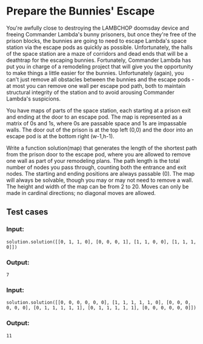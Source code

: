 # Prepare the Bunnies' Escape

You're awfully close to destroying the LAMBCHOP doomsday device and 
freeing Commander Lambda's bunny prisoners, but once they're free of 
the prison blocks, the bunnies are going to need to escape Lambda's space 
station via the escape pods as quickly as possible. Unfortunately, the halls
of the space station are a maze of corridors and dead ends that will be a
deathtrap for the escaping bunnies. Fortunately, Commander Lambda has put
you in charge of a remodeling project that will give you the opportunity to 
make things a little easier for the bunnies. Unfortunately (again), you can't
just remove all obstacles between the bunnies and the escape pods - at most 
you can remove one wall per escape pod path, both to maintain structural 
integrity of the station and to avoid arousing Commander Lambda's suspicions. 

You have maps of parts of the space station, each starting at a prison exit 
and ending at the door to an escape pod. The map is represented as a matrix of 
0s and 1s, where 0s are passable space and 1s are impassable walls. The door out 
of the prison is at the top left (0,0) and the door into an escape pod is at the
bottom right (w-1,h-1). 

Write a function solution(map) that generates the length of the shortest path 
from the prison door to the escape pod, where you are allowed to remove one wall
as part of your remodeling plans. The path length is the total number of nodes 
you pass through, counting both the entrance and exit nodes. The starting and ending
positions are always passable (0). The map will always be solvable, though you may 
or may not need to remove a wall. The height and width of the map can be from 2 to 
20. Moves can only be made in cardinal directions; no diagonal moves are allowed.

## Test cases

### Input:
    solution.solution([[0, 1, 1, 0], [0, 0, 0, 1], [1, 1, 0, 0], [1, 1, 1, 0]])
### Output:
    7

### Input:
    solution.solution([[0, 0, 0, 0, 0, 0], [1, 1, 1, 1, 1, 0], [0, 0, 0, 0, 0, 0], [0, 1, 1, 1, 1, 1], [0, 1, 1, 1, 1, 1], [0, 0, 0, 0, 0, 0]])
### Output:
    11

